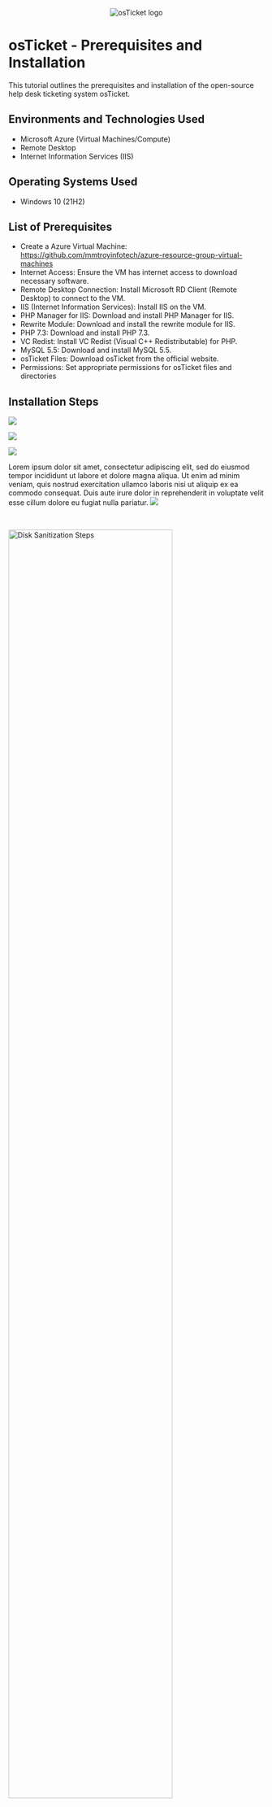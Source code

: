 <p align="center">
<img src="https://i.imgur.com/Clzj7Xs.png" alt="osTicket logo"/>
</p>

<h1>osTicket - Prerequisites and Installation</h1>
This tutorial outlines the prerequisites and installation of the open-source help desk ticketing system osTicket.<br />

<h2>Environments and Technologies Used</h2>

- Microsoft Azure (Virtual Machines/Compute)
- Remote Desktop
- Internet Information Services (IIS)

<h2>Operating Systems Used </h2>

- Windows 10</b> (21H2)

<h2>List of Prerequisites</h2>

- Create a Azure Virtual Machine: https://github.com/mmtroyinfotech/azure-resource-group-virtual-machines
- Internet Access: Ensure the VM has internet access to download necessary software.
- Remote Desktop Connection: Install Microsoft RD Client (Remote Desktop) to connect to the VM.
- IIS (Internet Information Services): Install IIS on the VM.
- PHP Manager for IIS: Download and install PHP Manager for IIS.
- Rewrite Module: Download and install the rewrite module for IIS.
- PHP 7.3: Download and install PHP 7.3.
- VC Redist: Install VC Redist (Visual C++ Redistributable) for PHP.
- MySQL 5.5: Download and install MySQL 5.5.
- osTicket Files: Download osTicket from the official website.
- Permissions: Set appropriate permissions for osTicket files and directories

<h2>Installation Steps</h2>

<p>
<img src="https://imgur.com/GJKCqN8.png"/>
</p>
<p>
<img src="https://imgur.com/byDkS9t.png"/>
</p>
<p>
<img src="https://imgur.com/fuyoNxp.png"/>
</p>
<p>
Lorem ipsum dolor sit amet, consectetur adipiscing elit, sed do eiusmod tempor incididunt ut labore et dolore magna aliqua. Ut enim ad minim veniam, quis nostrud exercitation ullamco laboris nisi ut aliquip ex ea commodo consequat. Duis aute irure dolor in reprehenderit in voluptate velit esse cillum dolore eu fugiat nulla pariatur.

<img src="https://imgur.com/a/0AzjYSF"/>
</p>
<br />

<p>
<img src="https://i.imgur.com/DJmEXEB.png" height="80%" width="80%" alt="Disk Sanitization Steps"/>
</p>
<p>
Lorem ipsum dolor sit amet, consectetur adipiscing elit, sed do eiusmod tempor incididunt ut labore et dolore magna aliqua. Ut enim ad minim veniam, quis nostrud exercitation ullamco laboris nisi ut aliquip ex ea commodo consequat. Duis aute irure dolor in reprehenderit in voluptate velit esse cillum dolore eu fugiat nulla pariatur.
</p>
<br />

<p>
<img src="https://i.imgur.com/DJmEXEB.png" height="80%" width="80%" alt="Disk Sanitization Steps"/>
</p>
<p>
Lorem ipsum dolor sit amet, consectetur adipiscing elit, sed do eiusmod tempor incididunt ut labore et dolore magna aliqua. Ut enim ad minim veniam, quis nostrud exercitation ullamco laboris nisi ut aliquip ex ea commodo consequat. Duis aute irure dolor in reprehenderit in voluptate velit esse cillum dolore eu fugiat nulla pariatur.
</p>
<br />

